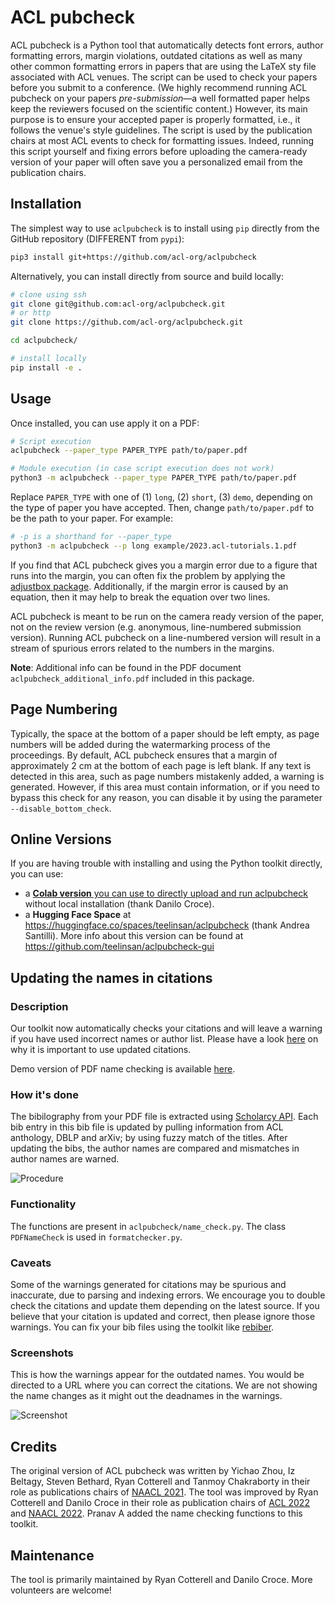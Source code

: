 # ACL pubcheck
ACL pubcheck is a Python tool that automatically detects font errors, author formatting errors, margin violations, outdated citations as well as many other common formatting errors in papers that are using the LaTeX sty file associated with ACL venues. The script can be used to check your papers before you submit to a conference. (We highly recommend running ACL pubcheck on your papers *pre-submission*&mdash;a well formatted paper helps keep the reviewers focused on the scientific content.) However, its main purpose is to ensure your accepted paper is properly formatted, i.e., it follows the venue's style guidelines. The script is used by the publication chairs at most ACL events to check for formatting issues. Indeed, running this script yourself and fixing errors before uploading the camera-ready version of your paper will often save you a personalized email from the publication chairs.

## Installation

The simplest way to use `aclpubcheck` is to install using `pip` directly from the GitHub repository (DIFFERENT from `pypi`):

```bash
pip3 install git+https://github.com/acl-org/aclpubcheck
```

Alternatively, you can install directly from source and build locally:
```bash
# clone using ssh
git clone git@github.com:acl-org/aclpubcheck.git
# or http
git clone https://github.com/acl-org/aclpubcheck.git

cd aclpubcheck/

# install locally
pip install -e .
```

## Usage

Once installed, you can use apply it on a PDF:

```bash
# Script execution
aclpubcheck --paper_type PAPER_TYPE path/to/paper.pdf

# Module execution (in case script execution does not work)
python3 -m aclpubcheck --paper_type PAPER_TYPE path/to/paper.pdf
```

Replace `PAPER_TYPE` with one of (1) `long`, (2) `short`, (3) `demo`, depending on the type of paper you have accepted. Then, change `path/to/paper.pdf` to be the path to your paper. For example:

```bash
# -p is a shorthand for --paper_type
python3 -m aclpubcheck --p long example/2023.acl-tutorials.1.pdf
```

If you find that ACL pubcheck gives you a margin error due to a figure that runs into the margin, you can often fix the problem by applying the [adjustbox package](https://ctan.org/pkg/adjustbox?lang=en). Additionally, if the margin error is caused by an equation, then it may help to break the equation over two lines.

ACL pubcheck is meant to be run on the camera ready version of the paper, not on the review version (e.g. anonymous, line-numbered submission version). Running ACL pubcheck on a line-numbered version will result in a stream of spurious errors related to the numbers in the margins.

**Note**: Additional info can be found in the PDF document ``aclpubcheck_additional_info.pdf`` included in this package.

## Page Numbering

Typically, the space at the bottom of a paper should be left empty, as page numbers will be added during the watermarking process of the proceedings. By default, ACL pubcheck ensures that a margin of approximately 2 cm at the bottom of each page is left blank. If any text is detected in this area, such as page numbers mistakenly added, a warning is generated. However, if this area must contain information, or if you need to bypass this check for any reason, you can disable it by using the parameter `--disable_bottom_check`.


## Online Versions 

If you are having trouble with installing and using the Python toolkit directly, you can use:
- a [**Colab version** you can use to directly upload and run aclpubcheck](https://colab.research.google.com/github/acl-org/aclpubcheck/blob/main/aclpubcheck_online.ipynb) without local installation (thank Danilo Croce).
- a **Hugging Face Space** at https://huggingface.co/spaces/teelinsan/aclpubcheck (thank Andrea Santilli). More info about this version can be found at https://github.com/teelinsan/aclpubcheck-gui

## Updating the names in citations

### Description

Our toolkit now automatically checks your citations and will leave a warning if you have used incorrect names or author list. Please have a look [here](https://2021.naacl.org/blog/name-change-procedure/) on why it is important to use updated citations.

Demo version of PDF name checking is available [here](https://pdf-name-change-checking.herokuapp.com/).

### How it's done

The bibilography from your PDF file is extracted using [Scholarcy API](https://ref.scholarcy.com/api/). Each bib entry in this bib file is updated by pulling information from ACL anthology, DBLP and arXiv; by using fuzzy match of the titles. After updating the bibs, the author names are compared and mismatches in author names are warned.

![Procedure](pdf_image.png)

### Functionality

The functions are present in `aclpubcheck/name_check.py`. The class `PDFNameCheck` is used in `formatchecker.py`.

### Caveats

Some of the warnings generated for citations may be spurious and inaccurate, due to parsing and indexing errors. We encourage you to double check the citations and update them depending on the latest source. If you believe that your citation is updated and correct, then please ignore those warnings. You can fix your bib files using the toolkit like [rebiber](https://github.com/yuchenlin/rebiber).

### Screenshots

This is how the warnings appear for the outdated names. You would be directed to a URL where you can correct the citations. We are not showing the name changes as it might out the deadnames in the warnings.

![Screenshot](screenshot.png)

## Credits
The original version of ACL pubcheck was written by Yichao Zhou, Iz Beltagy, Steven Bethard, Ryan Cotterell and Tanmoy Chakraborty in their role as publications chairs of [NAACL 2021](https://2021.naacl.org/organization/). The tool was improved by Ryan Cotterell and Danilo Croce in their role as publication chairs of [ACL 2022](https://www.2022.aclweb.org/organisers) and [NAACL 2022](https://2022.naacl.org/). Pranav A added the name checking functions to this toolkit.

## Maintenance 
The tool is primarily maintained by Ryan Cotterell and Danilo Croce. More volunteers are welcome!
